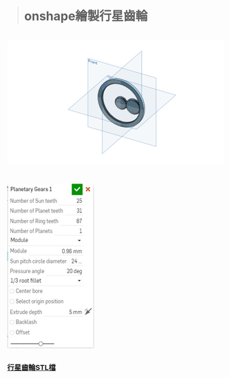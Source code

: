 > # onshape繪製行星齒輪

# 

# ![](/assets/未命名.jpg)



# ![](/assets/未命名2..jpg)

### [行星齒輪STL檔](https://github.com/s40523201/cd2018/blob/gh-pages/week12/%E8%A1%8C%E6%98%9F%E9%BD%92%E8%BC%AA.stl)



